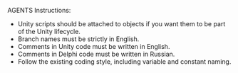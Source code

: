 AGENTS Instructions:

* Unity scripts should be attached to objects if you want them to be part of the Unity lifecycle.
* Branch names must be strictly in English.
* Comments in Unity code must be written in English.
* Comments in Delphi code must be written in Russian.
* Follow the existing coding style, including variable and constant naming.
